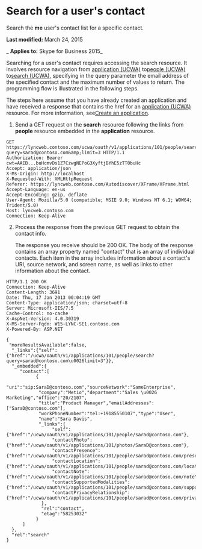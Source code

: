 
# Search for a user's contact
Search the  **me** user's contact list for a specific contact.

 **Last modified:** March 24, 2015

 _ **Applies to:** Skype for Business 2015_

Searching for a user's contact requires accessing the search resource. It involves resource navigation from [application (UCWA)](application_ref.md) to[people (UCWA)](people_ref.md) to[search (UCWA)](search_ref.md), specifying in the query parameter the email address of the specified contact and the maximum number of values to return. The programming flow is illustrated in the following steps.

The steps here assume that you have already created an application and have received a response that contains the href for an [application (UCWA)](application_ref.md) resource. For more information, see[Create an application](CreateAnApplication.md).

1. Send a GET request on the  **search** resource following the links from **people** resource embedded in the **application** resource.
    
  ```
  GET https://lyncweb.contoso.com/ucwa/oauth/v1/applications/101/people/search?query=sarad@contoso.com&amp;limit=3 HTTP/1.1
Authorization: Bearer cwt=AAEB...buHcmvDs1Z7CzwgNEPoG3XyftjBYhE5zTT0buHc
Accept: application/json
X-Ms-Origin: http://localhost
X-Requested-With: XMLHttpRequest
Referer: https://lyncweb.contoso.com/Autodiscover/XFrame/XFrame.html
Accept-Language: en-us
Accept-Encoding: gzip, deflate
User-Agent: Mozilla/5.0 (compatible; MSIE 9.0; Windows NT 6.1; WOW64; Trident/5.0)
Host: lyncweb.contoso.com
Connection: Keep-Alive

  ```

2. Process the response from the previous GET request to obtain the contact info.
    
    The response you receive should be 200 OK. The body of the response contains an array property named "contact" that is an array of individual contacts. Each item in the array includes information about a contact's URI, source network, and screen name, as well as links to other information about the contact.
    


  ```
  HTTP/1.1 200 OK
Connection: Keep-Alive
Content-Length: 3691
Date: Thu, 17 Jan 2013 00:04:19 GMT
Content-Type: application/json; charset=utf-8
Server: Microsoft-IIS/7.5
Cache-Control: no-cache
X-AspNet-Version: 4.0.30319
X-MS-Server-Fqdn: W15-LYNC-SE1.contoso.com
X-Powered-By: ASP.NET

{
   "moreResultsAvailable":false,
    "_links":{"self":{"href":"/ucwa/oauth/v1/applications/101/people/search?query=sarad@contoso.com\u0026limit=3"}},
    "_embedded":{
       "contact":[
             {
              "uri":"sip:SaraD@contoso.com","sourceNetwork":"SameEnterprise",
              "company":"Metio","department":"Sales \u0026 Marketing","office":"20/2107",
              "title":"Product Manager","emailAddresses":["SaraD@contoso.com"],
              "workPhoneNumber":"tel:+19185550107","type":"User",
              "name":"Sara Davis",
              "_links":{
                   "self":{"href":"/ucwa/oauth/v1/applications/101/people/sarad@contoso.com"},
                   "contactPhoto":{"href":"/ucwa/oauth/v1/applications/101/photos/SaraD@contoso.com"},
                   "contactPresence":{"href":"/ucwa/oauth/v1/applications/101/people/sarad@contoso.com/presence"},
                   "contactLocation":{"href":"/ucwa/oauth/v1/applications/101/people/sarad@contoso.com/location"},
                   "contactNote":{"href":"/ucwa/oauth/v1/applications/101/people/sarad@contoso.com/note"},
                   "contactSupportedModalities":{"href":"/ucwa/oauth/v1/applications/101/people/sarad@contoso.com/supportedMedia"},
                   "contactPrivacyRelationship":{"href":"/ucwa/oauth/v1/applications/101/people/sarad@contoso.com/privacyRelationship"}
               },
               "rel":"contact",
               "etag":"58253032"
             }
        ]
    },
    "rel":"search"
}


  ```

